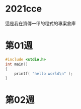 # 2021cce
這是我在資傳一甲的程式的專案倉庫



# 第01週
```c
#include <stdio.h>
int main()
{
    printf( "hello world\n" );
}
```

# 第02週
